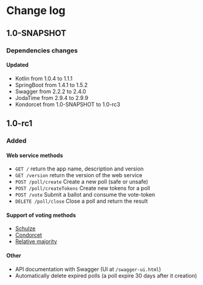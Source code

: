 # Change log
## 1.0-SNAPSHOT
### Dependencies changes
#### Updated
* Kotlin from 1.0.4 to 1.1.1
* SpringBoot from 1.4.1 to 1.5.2
* Swagger from 2.2.2 to 2.4.0
* JodaTime from 2.9.4 to 2.9.9
* Kondorcet from 1.0-SNAPSHOT to 1.0-rc3

## 1.0-rc1
### Added
#### Web service methods
* `GET /` return the app name, description and version
* `GET /version` return the version of the web service
* `POST /poll/create` Create a new poll (safe or unsafe)
* `POST /poll/createTokens` Create new tokens for a poll
* `POST /vote` Submit a ballot and consume the vote-token
* `DELETE /poll/close` Close a poll and return the result

#### Support of voting methods
* [Schulze](https://en.wikipedia.org/wiki/Schulze_method)
* [Condorcet](https://en.wikipedia.org/wiki/Condorcet_method)
* [Relative majority](https://en.wikipedia.org/wiki/Plurality_(voting)#Majority_versus_plurality)

#### Other
* API documentation with Swagger (UI at `/swagger-ui.html`)
* Automatically delete expired polls (a poll expire 30 days after it creation)